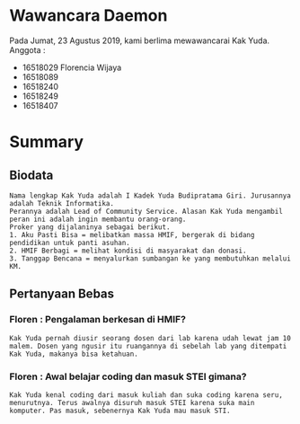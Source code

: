 # Wawancara Daemon
Pada Jumat, 23 Agustus 2019, kami berlima mewawancarai Kak Yuda.
Anggota :
- 16518029 Florencia Wijaya
- 16518089
- 16518240 
- 16518249
- 16518407

# Summary
## Biodata
	Nama lengkap Kak Yuda adalah I Kadek Yuda Budipratama Giri. Jurusannya adalah Teknik Informatika.
	Perannya adalah Lead of Community Service. Alasan Kak Yuda mengambil peran ini adalah ingin membantu orang-orang.
	Proker yang dijalaninya sebagai berikut.
	1. Aku Pasti Bisa = melibatkan massa HMIF, bergerak di bidang pendidikan untuk panti asuhan. 
	2. HMIF Berbagi = melihat kondisi di masyarakat dan donasi.
	3. Tanggap Bencana = menyalurkan sumbangan ke yang membutuhkan melalui KM.
	
## Pertanyaan Bebas
### Floren : Pengalaman berkesan di HMIF?
	Kak Yuda pernah diusir seorang dosen dari lab karena udah lewat jam 10 malem. Dosen yang ngusir itu ruangannya di sebelah lab yang ditempati Kak Yuda, makanya bisa ketahuan.
	
### Floren : Awal belajar coding dan masuk STEI gimana?
	Kak Yuda kenal coding dari masuk kuliah dan suka coding karena seru, menurutnya. Terus awalnya disuruh masuk STEI karena suka main komputer. Pas masuk, sebenernya Kak Yuda mau masuk STI. 
